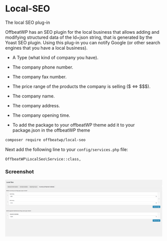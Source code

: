 # Local-SEO
The local SEO plug-in 

OffbeatWP has an SEO plugin for the local business that allows adding and modifying structured data of the ld+json string, that is generated by the Yoast SEO plugin. Using this plug-in you can notify Google (or other search engines that you have a local business). 

- A Type (what kind of company you have).
- The company phone number.
- The company fax number.
- The price range of the products the company is selling ($  <=> $$$).
- The company name.
- The company address.
- The company opening time.


- To add the package to your offbeatWP theme add it to your package.json in the offbeatWP theme

```bash
composer require offbeatwp/local-seo
```

Next add the following line to your `config/services.php` file:

```
OffbeatWP\LocalSeo\Service::class,
```

### Screenshot

![Screehshot](Screenshot.png)